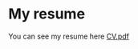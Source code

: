 # My resume

You can see my resume here
[CV.pdf](https://github.com/er888kh/resume/files/12600143/CV.pdf)
